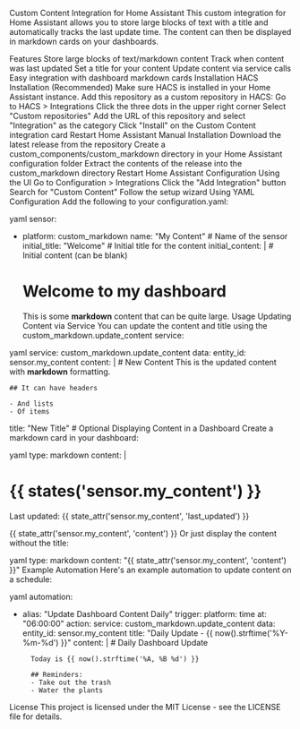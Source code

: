 Custom Content Integration for Home Assistant
This custom integration for Home Assistant allows you to store large blocks of text with a title and automatically tracks the last update time. The content can then be displayed in markdown cards on your dashboards.

Features
Store large blocks of text/markdown content
Track when content was last updated
Set a title for your content
Update content via service calls
Easy integration with dashboard markdown cards
Installation
HACS Installation (Recommended)
Make sure HACS is installed in your Home Assistant instance.
Add this repository as a custom repository in HACS:
Go to HACS > Integrations
Click the three dots in the upper right corner
Select "Custom repositories"
Add the URL of this repository and select "Integration" as the category
Click "Install" on the Custom Content integration card
Restart Home Assistant
Manual Installation
Download the latest release from the repository
Create a custom_components/custom_markdown directory in your Home Assistant configuration folder
Extract the contents of the release into the custom_markdown directory
Restart Home Assistant
Configuration
Using the UI
Go to Configuration > Integrations
Click the "Add Integration" button
Search for "Custom Content"
Follow the setup wizard
Using YAML Configuration
Add the following to your configuration.yaml:

yaml
sensor:
  - platform: custom_markdown
    name: "My Content"  # Name of the sensor
    initial_title: "Welcome"  # Initial title for the content
    initial_content: |  # Initial content (can be blank)
      # Welcome to my dashboard
      This is some **markdown** content that can be quite large.
Usage
Updating Content via Service
You can update the content and title using the custom_markdown.update_content service:

yaml
service: custom_markdown.update_content
data:
  entity_id: sensor.my_content
  content: |
    # New Content
    This is the updated content with **markdown** formatting.
    
    ## It can have headers
    
    - And lists
    - Of items
  title: "New Title"  # Optional
Displaying Content in a Dashboard
Create a markdown card in your dashboard:

yaml
type: markdown
content: |
  # {{ states('sensor.my_content') }}
  Last updated: {{ state_attr('sensor.my_content', 'last_updated') }}
  
  {{ state_attr('sensor.my_content', 'content') }}
Or just display the content without the title:

yaml
type: markdown
content: "{{ state_attr('sensor.my_content', 'content') }}"
Example Automation
Here's an example automation to update content on a schedule:

yaml
automation:
  - alias: "Update Dashboard Content Daily"
    trigger:
      platform: time
      at: "06:00:00"
    action:
      service: custom_markdown.update_content
      data:
        entity_id: sensor.my_content
        title: "Daily Update - {{ now().strftime('%Y-%m-%d') }}"
        content: |
          # Daily Dashboard Update
          
          Today is {{ now().strftime('%A, %B %d') }}
          
          ## Reminders:
          - Take out the trash
          - Water the plants
License
This project is licensed under the MIT License - see the LICENSE file for details.


